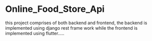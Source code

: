 # Online_Food_Store_Api

this project comprises of both backend and frontend, the backend is implemented using django rest frame work while the frontend is implemented using flutter.....
